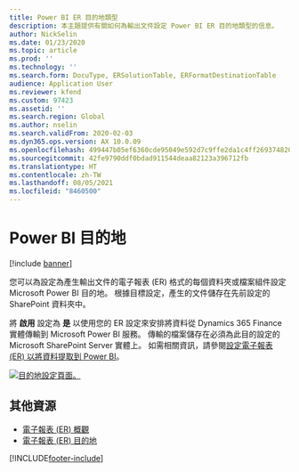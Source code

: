 ```yaml
---
title: Power BI ER 目的地類型
description: 本主題提供有關如何為輸出文件設定 Power BI ER 目的地類型的信息。
author: NickSelin
ms.date: 01/23/2020
ms.topic: article
ms.prod: ''
ms.technology: ''
ms.search.form: DocuType, ERSolutionTable, ERFormatDestinationTable
audience: Application User
ms.reviewer: kfend
ms.custom: 97423
ms.assetid: ''
ms.search.region: Global
ms.author: nselin
ms.search.validFrom: 2020-02-03
ms.dyn365.ops.version: AX 10.0.09
ms.openlocfilehash: 499447b05ef6360cde95049e592d7c9ffe2da1c4ff26937482033b9f705c3acd
ms.sourcegitcommit: 42fe9790ddf0bdad911544deaa82123a396712fb
ms.translationtype: HT
ms.contentlocale: zh-TW
ms.lasthandoff: 08/05/2021
ms.locfileid: "8460500"
---
```

# <a name="power-bi-destination"></a>Power BI 目的地

[!include [banner](../includes/banner.md)]

您可以為設定為產生輸出文件的電子報表 (ER) 格式的每個資料夾或檔案組件設定 Microsoft Power BI 目的地。 根據目標設定，產生的文件儲存在先前設定的 SharePoint 資料夾中。

將 **啟用** 設定為 **是** 以使用您的 ER 設定來安排將資料從 Dynamics 365 Finance 實體傳輸到 Microsoft Power BI 服務。 傳輸的檔案儲存在必須為此目的設定的 Microsoft SharePoint Server 實體上。 如需相關資訊，請參閱[設定電子報表 (ER) 以將資料提取到 Power BI](general-electronic-reporting-report-configuration-get-data-powerbi.md)。

[![目的地設定頁面。](./media/ER_Destinations-EnablePowerBIDestination.png)](./media/ER_Destinations-EnablePowerBIDestination.png)

## <a name="additional-resources"></a>其他資源

- [電子報表 (ER) 概觀](general-electronic-reporting.md)
- [電子報表 (ER) 目的地](electronic-reporting-destinations.md)


[!INCLUDE[footer-include](../../../includes/footer-banner.md)]